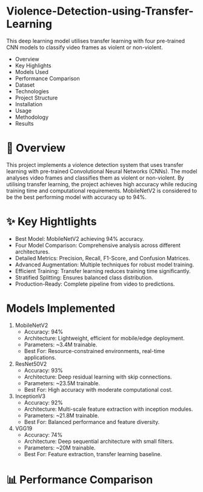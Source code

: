 # Violence-Detection-using-Transfer-Learning
This deep learning model utilises transfer learning with four pre-trained CNN models to classify video frames as violent or non-violent.
* Overview
* Key Highlights
* Models Used
* Performance Comparison
* Dataset
* Technologies
* Project Structure
* Installation
* Usage
* Methodology
* Results

# 🎯 Overview
This project implements a violence detection system that uses transfer learning with pre-trained Convolutional Neural Networks (CNNs). The model analyses video frames and classifies them as violent or non-violent. By utilising transfer learning, the project achieves high accuracy while reducing training time and computational requirements. MobileNetV2 is considered to be the best performing model with accuracy up to 94%.

# ✨ Key Hightlights
* Best Model: MobileNetV2 achieving 94% accuracy.
* Four Model Comparison: Comprehensive analysis across different architectures.
* Detailed Metrics: Precision, Recall, F1-Score, and Confusion Matrices.
* Advanced Augmentation: Multiple techniques for robust model training.
* Efficient Training: Transfer learning reduces training time significantly.
* Stratified Splitting: Ensures balanced class distribution.
* Production-Ready: Complete pipeline from video to predictions.

# Models Implemented
1. MobileNetV2
   * Accuracy: 94%
   * Architecture: Lightweight, efficient for mobile/edge deployment.
   * Parameters: ~3.4M trainable.
   * Best For: Resource-constrained environments, real-time applications.
2. ResNet50V2
   * Accuracy: 93%
   * Architecture: Deep residual learning with skip connections.
   * Parameters: ~23.5M trainable.
   * Best For: High accuracy with moderate computational cost.
3. InceptionV3
   * Accuracy: 92%
   * Architecture: Multi-scale feature extraction with inception modules.
   * Parameters: ~21.8M trainable.
   * Best For: Balanced performance and feature diversity.
4. VGG19
   * Accuracy: 74%
   * Architecture: Deep sequential architecture with small filters.
   * Parameters: ~20M trainable.
   * Best For: Feature extraction, transfer learning baseline.

# 📊 Performance Comparison
